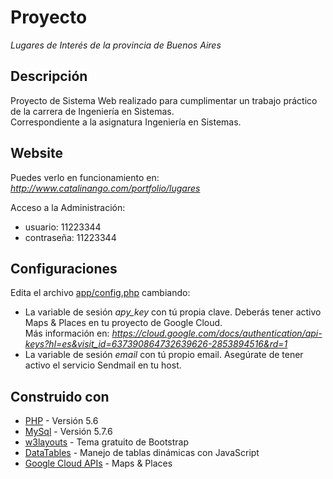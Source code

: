 # Proyecto

_Lugares de Interés de la provincia de Buenos Aires_

## Descripción
Proyecto de Sistema Web realizado para cumplimentar un trabajo práctico de la carrera de Ingeniería en Sistemas. \
Correspondiente a la asignatura Ingeniería en Sistemas.

## Website

Puedes verlo en funcionamiento en: \
_<http://www.catalinango.com/portfolio/lugares>_

Acceso a la Administración:
- usuario: 11223344 
- contraseña: 11223344

## Configuraciones
Edita el archivo [app/config.php](https://gitlab.com/catalinango/lugares.git/app/config.php) cambiando:

- La variable de sesión *apy_key* con tú propia clave. Deberás tener activo Maps & Places en tu proyecto de Google Cloud. \
  Más información en: _<https://cloud.google.com/docs/authentication/api-keys?hl=es&visit_id=637390864732639626-2853894516&rd=1>_
- La variable de sesión *email* con tú propio email. Asegúrate de tener activo el servicio Sendmail en tu host.

## Construido con

* [PHP](https://www.php.net/) - Versión 5.6
* [MySql](https://www.mysql.com/) - Versión 5.7.6
* [w3layouts](https://w3layouts.com/) - Tema gratuito de Bootstrap
* [DataTables](https://datatables.net/) - Manejo de tablas dinámicas con JavaScript
* [Google Cloud APIs](https://cloud.google.com/apis/docs/overview) - Maps & Places




